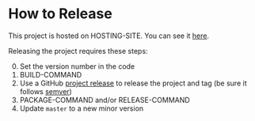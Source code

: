 # How to Release

This project is hosted on HOSTING-SITE.  You can see it [here][project-url].

Releasing the project requires these steps:

0. Set the version number in the code
1. BUILD-COMMAND
2. Use a GitHub [project release][github-release-url] to release the project and tag (be sure it follows [semver][semantic-versioning])
3. PACKAGE-COMMAND and/or RELEASE-COMMAND
4. Update `master` to a new minor version

[project-url]: https://github.com/cerner/common-kafka/
[semantic-versioning]: http://semver.org/
[github-release-url]: https://help.github.com/articles/creating-releases/
